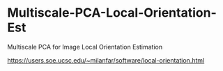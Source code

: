 # Multiscale-PCA-Local-Orientation-Est
Multiscale PCA for Image Local Orientation Estimation

https://users.soe.ucsc.edu/~milanfar/software/local-orientation.html
